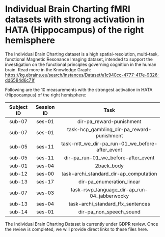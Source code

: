 # Individual Brain Charting fMRI datasets with strong activation in HATA (Hippocampus) of the right hemisphere

The Individual Brain Charting dataset is a high spatial-resolution, multi-task, functional Magnetic Resonance Imaging dataset, intended to support the investigation on the functional principles governing cognition in the human brain.
Read more in the Knowledge Graph: https://kg.ebrains.eu/search/instances/Dataset/a1c940cc-4777-417e-9326-dd6584d6c71f

Following are the 10 measurements with the strongest activation in HATA (Hippocampus) of the right hemisphere:

| Subject ID | Session ID | Task |
| :-: | :-: | :-: |
| sub-07 | ses-01 | dir-pa_reward-punishment|
| sub-07 | ses-01 | task-hcp_gambling_dir-pa_reward-punishment|
| sub-05 | ses-11 | task-mtt_we_dir-pa_run-01_we_before-after_event|
| sub-05 | ses-11 | dir-pa_run-01_we_before-after_event|
| sub-01 | ses-04 | 2back_body|
| sub-12 | ses-00 | task-archi_standard_dir-ap_computation|
| sub-13 | ses-17 | dir-pa_enumeration_linear|
| sub-07 | ses-03 | task-rsvp_language_dir-ap_run-04_jabberwocky|
| sub-13 | ses-04 | task-archi_standard_ffx_sentences|
| sub-14 | ses-01 | dir-pa_non_speech_sound|


The Individual Brain Charting Dataset is currently under GDPR review. Once the review is completed, we will provide direct links to these files here.